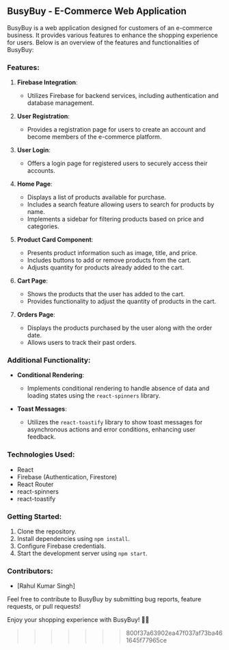 
## BusyBuy - E-Commerce Web Application

BusyBuy is a web application designed for customers of an e-commerce business. It provides various features to enhance the shopping experience for users. Below is an overview of the features and functionalities of BusyBuy:

### Features:

1. **Firebase Integration**:
   - Utilizes Firebase for backend services, including authentication and database management.

2. **User Registration**:
   - Provides a registration page for users to create an account and become members of the e-commerce platform.

3. **User Login**:
   - Offers a login page for registered users to securely access their accounts.

4. **Home Page**:
   - Displays a list of products available for purchase.
   - Includes a search feature allowing users to search for products by name.
   - Implements a sidebar for filtering products based on price and categories.

5. **Product Card Component**:
   - Presents product information such as image, title, and price.
   - Includes buttons to add or remove products from the cart.
   - Adjusts quantity for products already added to the cart.

6. **Cart Page**:
   - Shows the products that the user has added to the cart.
   - Provides functionality to adjust the quantity of products in the cart.

7. **Orders Page**:
   - Displays the products purchased by the user along with the order date.
   - Allows users to track their past orders.

### Additional Functionality:

- **Conditional Rendering**:
  - Implements conditional rendering to handle absence of data and loading states using the `react-spinners` library.

- **Toast Messages**:
  - Utilizes the `react-toastify` library to show toast messages for asynchronous actions and error conditions, enhancing user feedback.

### Technologies Used:

- React
- Firebase (Authentication, Firestore)
- React Router
- react-spinners
- react-toastify

### Getting Started:

1. Clone the repository.
2. Install dependencies using `npm install`.
3. Configure Firebase credentials.
4. Start the development server using `npm start`.

### Contributors:

- [Rahul Kumar Singh]

Feel free to contribute to BusyBuy by submitting bug reports, feature requests, or pull requests!

Enjoy your shopping experience with BusyBuy! 🛒🚀
>>>>>>> 800f37a63902ea47f037af73ba461645f77965ce
